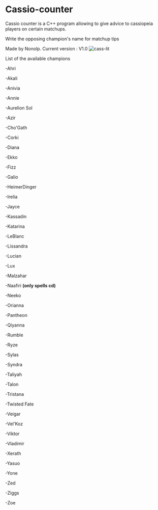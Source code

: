# Cassio-counter
Cassio counter is a C++ program allowing to give advice to cassiopeia players on certain matchups.

Write the opposing champion's name for matchup tips

Made by Nonolp.
Current version : V1.0
![cass-lit](https://github.com/Nonolp/Cassio-counter/assets/78102501/4dbfee18-c049-4fdf-b498-2d49e8b4ce86)

List of the available champions

-Ahri

-Akali

-Anivia

-Annie

-Aurelion Sol

-Azir

-Cho'Gath

-Corki

-Diana

-Ekko

-Fizz

-Galio

-HeimerDinger

-Irelia

-Jayce

-Kassadin

-Katarina

-LeBlanc

-Lissandra

-Lucian

-Lux

-Malzahar

-Naafiri **(only spells cd)**

-Neeko

-Orianna

-Pantheon

-Qiyanna

-Rumble

-Ryze

-Sylas

-Syndra

-Taliyah

-Talon

-Tristana

-Twisted Fate

-Veigar

-Vel'Koz

-Viktor

-Vladimir

-Xerath

-Yasuo

-Yone

-Zed

-Ziggs

-Zoe

